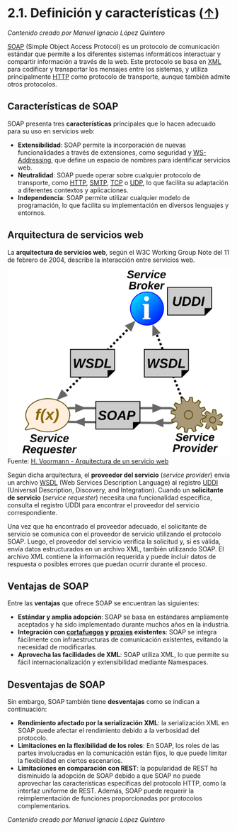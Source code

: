 # 2.1. Definición y características ([↑](README.md))

_Contenido creado por Manuel Ignacio López Quintero_

[SOAP](https://en.wikipedia.org/wiki/SOAP) (Simple Object Access Protocol) es un protocolo de comunicación estándar que permite a los diferentes sistemas informáticos interactuar y compartir información a través de la web. Este protocolo se basa en [XML](https://en.wikipedia.org/wiki/XML) para codificar y transportar los mensajes entre los sistemas, y utiliza principalmente [HTTP](https://en.wikipedia.org/wiki/HTTP) como protocolo de transporte, aunque también admite otros protocolos.

## Características de SOAP

SOAP presenta tres **características** principales que lo hacen adecuado para su uso en servicios web:

- **Extensibilidad**: SOAP permite la incorporación de nuevas funcionalidades a través de extensiones, como seguridad y [WS-Addressing](https://en.wikipedia.org/wiki/WS-Addressing), que define un espacio de nombres para identificar servicios web.
- **Neutralidad**: SOAP puede operar sobre cualquier protocolo de transporte, como [HTTP](https://en.wikipedia.org/wiki/HTTP), [SMTP](https://en.wikipedia.org/wiki/SMTP), [TCP](https://en.wikipedia.org/wiki/TCP) o [UDP](https://en.wikipedia.org/wiki/UDP), lo que facilita su adaptación a diferentes contextos y aplicaciones.
- **Independencia**: SOAP permite utilizar cualquier modelo de programación, lo que facilita su implementación en diversos lenguajes y entornos.

## Arquitectura de servicios web

La **arquitectura de servicios web**, según el W3C Working Group Note del 11 de febrero de 2004, describe la interacción entre servicios web.

![Arquitectura de un servicio web](2.1.png "Arquitectura de un servicio web")
Fuente: [H. Voormann - Arquitectura de un servicio web](https://en.wikipedia.org/wiki/Web_service#/media/File:Webservices-en.svg)

Según dicha arquitectura, el **proveedor del servicio** (*service provider*) envía un archivo [WSDL](https://en.wikipedia.org/wiki/Web_Services_Description_Language) (Web Services Description Language) al registro [UDDI](https://en.wikipedia.org/wiki/Web_Services_Discovery#Universal_Description_Discovery_and_Integration) (Universal Description, Discovery, and Integration). Cuando un **solicitante de servicio** (*service requester*) necesita una funcionalidad específica, consulta el registro UDDI para encontrar el proveedor del servicio correspondiente.

Una vez que ha encontrado el proveedor adecuado, el solicitante de servicio se comunica con el proveedor de servicio utilizando el protocolo SOAP. Luego, el proveedor del servicio verifica la solicitud y, si es válida, envía datos estructurados en un archivo XML, también utilizando SOAP. El archivo XML contiene la información requerida y puede incluir datos de respuesta o posibles errores que puedan ocurrir durante el proceso.

## Ventajas de SOAP

Entre las **ventajas** que ofrece SOAP se encuentran las siguientes:

- **Estándar y amplia adopción**: SOAP se basa en estándares ampliamente aceptados y ha sido implementado durante muchos años en la industria.
- **Integración con [cortafuegos](https://en.wikipedia.org/wiki/Firewall_(computing)) y [proxies](https://en.wikipedia.org/wiki/Proxy_server) existentes**: SOAP se integra fácilmente con infraestructuras de comunicación existentes, evitando la necesidad de modificarlas.
- **Aprovecha las facilidades de XML**: SOAP utiliza XML, lo que permite su fácil internacionalización y extensibilidad mediante Namespaces.

## Desventajas de SOAP

Sin embargo, SOAP también tiene **desventajas** como se indican a continuación:

- **Rendimiento afectado por la serialización XML**: la serialización XML en SOAP puede afectar el rendimiento debido a la verbosidad del protocolo.
- **Limitaciones en la flexibilidad de los roles**: En SOAP, los roles de las partes involucradas en la comunicación están fijos, lo que puede limitar la flexibilidad en ciertos escenarios.
- **Limitaciones en comparación con REST**: la popularidad de REST ha disminuido la adopción de SOAP debido a que SOAP no puede aprovechar las características específicas del protocolo HTTP, como la interfaz uniforme de REST. Además, SOAP puede requerir la reimplementación de funciones proporcionadas por protocolos complementarios.

_Contenido creado por Manuel Ignacio López Quintero_
